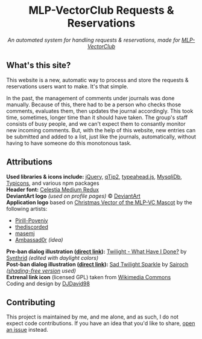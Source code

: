 <p align="center"><img src="https://raw.githubusercontent.com/ponydevs/MLPVC-RR/master/www/img/logo.png" alt=""></p>

<h1 align="center">MLP-VectorClub Requests & Reservations</h1>
<p align="center"><em>An automated system for handling requests & reservations, made for <a href="http://mlp-vectorclub.deviantart.com/">MLP-VectorClub</a></em></p>

## What's this site?

This website is a new, automatic way to process and store the requests & reservations users want to make. It's that simple.

In the past, the management of comments under journals was done manually. Because of this, there had to be a person who checks those comments, evaluates them, then updates the journal accordingly. This took time, sometimes, longer time than it should have taken. The group's staff consists of busy people, and we can't expect them to consantly monitor new incoming comments. But, with the help of this website, new entries can be submitted and added to a list, just like the journals, automatically, without having to have someone do this monotonous task.

## Attributions

**Used libraries & icons include:** [jQuery](http://jquery.com/), [qTip2](http://qtip2.com/), [typeahead.js](https://twitter.github.io/typeahead.js/), [MysqliDb](https://github.com/joshcam/PHP-MySQLi-Database-Class), [Typicons](http://www.typicons.com/), and various npm packages<br>
**Header font:** [Celestia Medium Redux](http://www.mattyhex.net/CMR/)<br>
**DeviantArt logo** *(used on profile pages)* &copy; [DeviantArt](http://www.deviantart.com/)<br>
**Application logo** based on [Christmas Vector of the MLP-VC Mascot](http://pirill-poveniy.deviantart.com/art/Collab-Christmas-Vector-of-the-MLP-VC-Mascot-503196118) by the following artists:

 - [Pirill-Poveniy](http://pirill-poveniy.deviantart.com/)
 - [thediscorded](http://thediscorded.deviantart.com/)
 - [masemj](http://masemj.deviantart.com/)
 - [Ambassad0r](http://ambassad0r.deviantart.com/) *(idea)*
 
**Pre-ban dialog illustration ([direct link](https://raw.githubusercontent.com/ponydevs/MLPVC-RR/master/www/img/ban-before.png)):** [Twilight - What Have I Done?](http://synthrid.deviantart.com/art/Twilight-What-Have-I-Done-355177596) by [Synthrid](http://synthrid.deviantart.com/) *(edited with daylight colors)*<br>
**Post-ban dialog illustration ([direct link](https://raw.githubusercontent.com/ponydevs/MLPVC-RR/master/www/img/ban-after.png)):** [Sad Twilight Sparkle](http://sairoch.deviantart.com/art/Sad-Twilight-Sparkle-354710611) by [Sairoch](http://sairoch.deviantart.com/) *([shading-free version](http://sta.sh/0mddtxyru0w) used)*<br>
**Extrenal link icon** (licensed GPL) taken from [Wikimedia Commons](https://commons.wikimedia.org/wiki/File:Icon_External_Link.svg)<br>
Coding and design by [DJDavid98](http://djdavid98.eu/)

## Contributing

This project is maintained by me, and me alone, and as such, I do not expect code contributions. If you have an idea that you'd like to share, [open an issue](https://github.com/ponydevs/MLPVC-RR/issues/new) instead.
